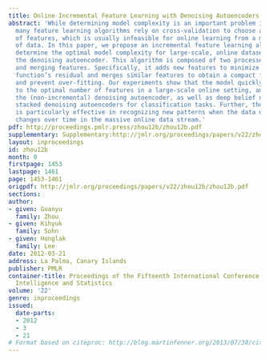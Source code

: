 ```yaml
---
title: Online Incremental Feature Learning with Denoising Autoencoders
abstract: 'While determining model complexity is an important problem in machine learning,
  many feature learning algorithms rely on cross-validation to choose an optimal number
  of features, which is usually infeasible for online learning from a massive stream
  of data. In this paper, we propose an incremental feature learning algorithm to
  determine the optimal model complexity for large-scale, online datasets based on
  the denoising autoencoder. This algorithm is composed of two processes: adding features
  and merging features. Specifically, it adds new features to minimize the objective
  function’s residual and merges similar features to obtain a compact feature representation
  and prevent over-fitting. Our experiments show that the model quickly converges
  to the optimal number of features in a large-scale online setting, and outperforms
  the (non-incremental) denoising autoencoder, as well as deep belief networks and
  stacked denoising autoencoders for classification tasks. Further, the algorithm
  is particularly effective in recognizing new patterns when the data distribution
  changes over time in the massive online data stream.'
pdf: http://proceedings.pmlr.press/zhou12b/zhou12b.pdf
supplementary: Supplementary:http://jmlr.org/proceedings/papers/v22/zhou12b/zhou12bSupple.pdf
layout: inproceedings
id: zhou12b
month: 0
firstpage: 1453
lastpage: 1461
page: 1453-1461
origpdf: http://jmlr.org/proceedings/papers/v22/zhou12b/zhou12b.pdf
sections: 
author:
- given: Guanyu
  family: Zhou
- given: Kihyuk
  family: Sohn
- given: Honglak
  family: Lee
date: 2012-03-21
address: La Palma, Canary Islands
publisher: PMLR
container-title: Proceedings of the Fifteenth International Conference on Artificial
  Intelligence and Statistics
volume: '22'
genre: inproceedings
issued:
  date-parts:
  - 2012
  - 3
  - 21
# Format based on citeproc: http://blog.martinfenner.org/2013/07/30/citeproc-yaml-for-bibliographies/
---
```

